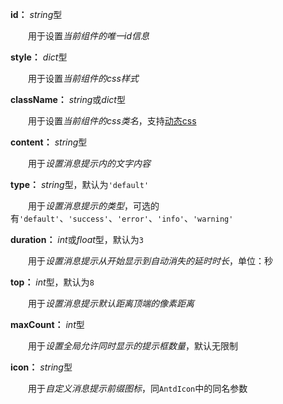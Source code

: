 **id：** *string*型

　　用于设置*当前组件的唯一id信息*

**style：** *dict*型

　　用于设置*当前组件的css样式*

**className：** *string*或*dict*型

　　用于设置*当前组件的css类名*，支持[动态css](/advanced-classname)

**content：** *string*型

　　用于*设置消息提示内的文字内容*

**type：** *string*型，默认为`'default'`

　　用于*设置消息提示的类型*，可选的有`'default'`、`'success'`、`'error'`、`'info'`、`'warning'`

**duration：** *int*或*float*型，默认为`3`

　　用于*设置消息提示从开始显示到自动消失的延时时长*，单位：秒

**top：** *int*型，默认为`8`

　　用于*设置消息提示默认距离顶端的像素距离*

**maxCount：** *int*型

　　用于*设置全局允许同时显示的提示框数量*，默认无限制

**icon：** *string*型

　　用于*自定义消息提示前缀图标*，同`AntdIcon`中的同名参数